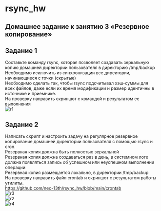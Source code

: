 # rsync_hw  
## Домашнее задание к занятию 3 «Резервное копирование»  
## Задание 1  
Составьте команду rsync, которая позволяет создавать зеркальную копию домашней директории пользователя в директорию /tmp/backup  
Необходимо исключить из синхронизации все директории, начинающиеся с точки (скрытые)  
Необходимо сделать так, чтобы rsync подсчитывал хэш-суммы для всех файлов, даже если их время модификации и размер идентичны в источнике и приемнике.  
На проверку направить скриншот с командой и результатом ее выполнения  
![r1](https://github.com/neo-13th/rsync_hw/assets/150372172/37a216f8-ca88-4958-ad32-e805f7e74f77)  

## Задание 2
Написать скрипт и настроить задачу на регулярное резервное копирование домашней директории пользователя с помощью rsync и cron.  
Резервная копия должна быть полностью зеркальной  
Резервная копия должна создаваться раз в день, в системном логе должна появляться запись об успешном или неуспешном выполнении операции  
Резервная копия размещается локально, в директории /tmp/backup  
На проверку направить файл crontab и скриншот с результатом работы утилиты.  
https://github.com/neo-13th/rsync_hw/blob/main/crontab  
![r3](https://github.com/neo-13th/rsync_hw/assets/150372172/470c9fdc-16ae-444c-bdf2-4b1de2072ba2)  
![r2](https://github.com/neo-13th/rsync_hw/assets/150372172/25f1a06d-72f1-4afe-b7cd-4bf4f7b988a3)  
![r4](https://github.com/neo-13th/rsync_hw/assets/150372172/fe51453b-036c-4528-8a54-f4f3f62f5004)  

 




